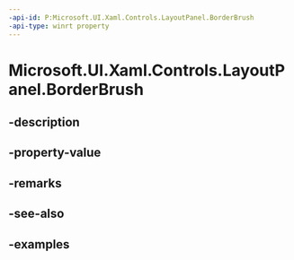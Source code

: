 ```yaml
---
-api-id: P:Microsoft.UI.Xaml.Controls.LayoutPanel.BorderBrush
-api-type: winrt property
---
```


<!-- Property syntax.
public Brush BorderBrush { get;  set; }
-->

# Microsoft.UI.Xaml.Controls.LayoutPanel.BorderBrush

## -description

## -property-value

## -remarks

## -see-also

## -examples

